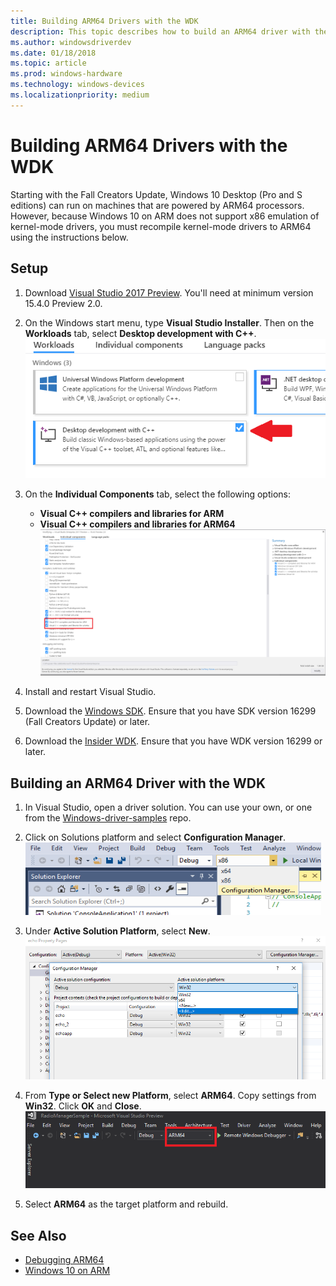 ```yaml
---
title: Building ARM64 Drivers with the WDK
description: This topic describes how to build an ARM64 driver with the Windows Driver Kit (WDK).
ms.author: windowsdriverdev
ms.date: 01/18/2018
ms.topic: article
ms.prod: windows-hardware
ms.technology: windows-devices
ms.localizationpriority: medium
---
```


# Building ARM64 Drivers with the WDK

Starting with the Fall Creators Update, Windows 10 Desktop (Pro and S editions) can run on machines that are powered by ARM64 processors.  However, because Windows 10 on ARM does not support x86 emulation of kernel-mode drivers, you must recompile kernel-mode drivers to ARM64 using the instructions below.

## Setup

1. Download [Visual Studio 2017 Preview](https://www.visualstudio.com/vs/preview/).  You'll need at minimum version 15.4.0 Preview 2.0.
2. On the Windows start menu, type **Visual Studio Installer**.  Then on the **Workloads** tab, select **Desktop development with C++**.  
![Selecting Desktop development with C++ from Windows options on Workloads tile](images/VS-workloads.png)

2. On the **Individual Components** tab, select the following options:
    *  **Visual C++ compilers and libraries for ARM**
    *  **Visual C++ compilers and libraries for ARM64**  
![Selecting ARM-specific components to install](images/VS-individual-components.png)

3.	Install and restart Visual Studio.
4.  Download the [Windows SDK](https://developer.microsoft.com/windows/downloads/windows-10-sdk).  Ensure that you have SDK version 16299 (Fall Creators Update) or later.
5.	Download the [Insider WDK](https://www.microsoft.com/software-download/windowsinsiderpreviewWDK).  Ensure that you have WDK version 16299 or later.

## Building an ARM64 Driver with the WDK

1.	In Visual Studio, open a driver solution.  You can use your own, or one from the [Windows-driver-samples](https://github.com/Microsoft/Windows-driver-samples) repo.
2.	Click on Solutions platform and select **Configuration Manager**.  
![Selecting configuration manager from second dropdown on top toolbar](images/VS-config-mgr.png)
  
3.	Under **Active Solution Platform**, select **New**.  
![Selecting New under Active Solution Platform dropdown](images/VS-active-solution-platform.png)

4.	From **Type or Select new Platform**, select **ARM64**.  Copy settings from **Win32**.  Click **OK** and **Close**.  
![Selecting ARM64 build target from toolbar-level dropdown](images/VS-build-ARM64.png)

5.	Select **ARM64** as the target platform and rebuild.

## See Also

* [Debugging ARM64](../debugger/debugging-arm64.md)
* [Windows 10 on ARM](https://docs.microsoft.com/windows/uwp/porting/apps-on-arm)

